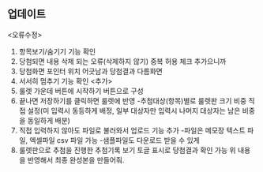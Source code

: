 ## 업데이트
<오류수정>
1. 항목보기/숨기기 기능 확인
2. 당첨되면 내용 삭제 되는 오류(삭제하지 않기) 중복 허용 체크 추가으니까
3. 당첨화면 포인터 위치 어긋남과 당첨결과 다름화면
4. 서서히 멈추기 기능 확인
<추가>
1. 룰렛 가운데 버튼에 시작하기 버튼으로 구성
2. 끝나면 저장하기를 클릭하면 룰렛에 반영
 -추첨대상(항목)별로 룰렛판 크기 비중 직접 설정(미 입력시 동등하게 배정, 일부 대상자만 입력시 나머지 대상자는 남은 비중을 동일하게 배분)
3. 직접 입력하지 않아도 파일로 불러와서 업로드 기능 추가
-파일은 메모장 텍스트 파일, 엑셀파일 csv 파일 가능
-샘플파일도 다운로드 받을 수 있게
4. 룰렛판으로 추첨을 진행한 추첨기록 보기 토글 표시로 당첨결과 확인 가능
위 내용을 반영해서 최종 완성본을 만들어줘.
